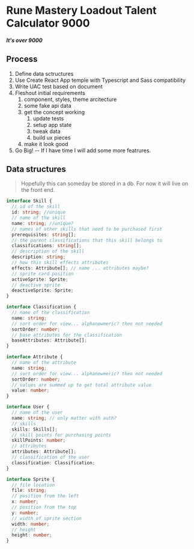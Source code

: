 # Rune Mastery Loadout Talent Calculator 9000

##### It's over 9000

## Process

1. Define data sctructures
1. Use Create React App temple with Typescript and Sass compatibility
1. Write UAC test based on document
1. Fleshout initial requirements
   1. component, styles, theme arcitecture
   2. some fake api data
   3. get the concept working
      1. update tests
      2. setup app state
      3. tweak data
      4. build ux pieces
   4. make it look good
2. Go Big! -- If I have time I will add some more featrures.

## Data structures

> Hopefully this can someday be stored in a db. For now it will live on the front end.

```ts
interface Skill {
  // id of the skill
  id: string; //unique
  // name of the skill
  name: string; //unique?
  // names of other skills that need to be purchased first
  prerequisites: string[];
  // the parent classifications that this skill belongs to
  classifications: string[];
  // description of the skill
  description: string;
  // how this skill effects attributes
  effects: Attribute[]; // name ... attributes maybe?
  // sprite card position
  activeSprite: Sprite;
  // deactive sprite
  deactiveSprite: Sprite;
}

interface Classification {
  // name of the classification
  name: string;
  // sort order for view... alphanewmeric? then not needed
  sortOrder: number;
  // base attributes for the classification
  baseAttributes: Attribute[];
}

interface Attribute {
  // name of the attribute
  name: string;
  // sort order for view... alphanewmeric? then not needed
  sortOrder: number;
  // values are summed up to get total attribute value
  value: number;
}

interface User {
  // name of the user
  name: string; // only matter with auth?
  // skills
  skills: Skills[];
  // skill points for purchasing points
  skillPoints: number;
  // attributes
  attributes: Attribute[];
  // classification of the user
  classification: Classification;
}

interface Sprite {
  // file location
  file: string;
  // position from the left
  x: number;
  // position from the top
  y: number;
  // width of sprite section
  width: number;
  // height
  height: number;
}
```
